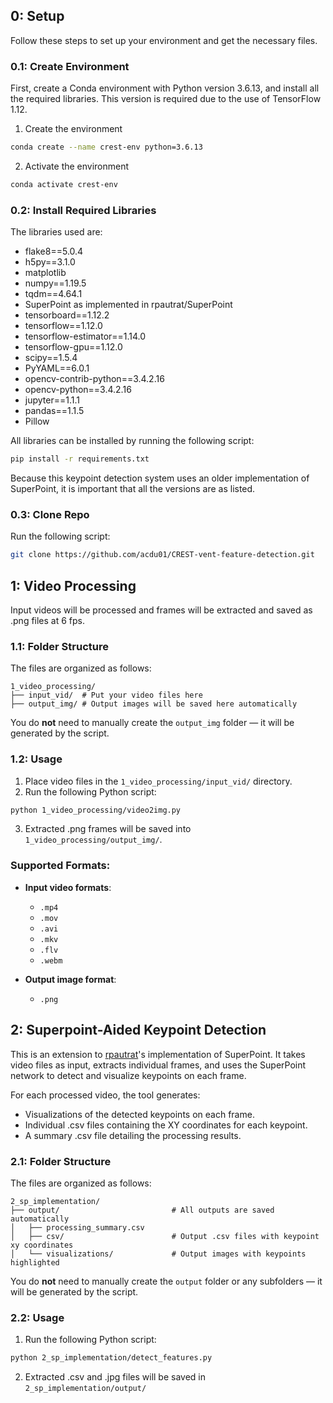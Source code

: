 
## 0: Setup
Follow these steps to set up your environment and get the necessary files.

### 0.1: Create Environment

First, create a Conda environment with Python version 3.6.13, and install all the required libraries. This version is required due to the use of TensorFlow 1.12. 

1. Create the environment
```bash
conda create --name crest-env python=3.6.13
```

2. Activate the environment
```bash
conda activate crest-env
```

### 0.2: Install Required Libraries

The libraries used are:
- flake8==5.0.4
- h5py==3.1.0
- matplotlib 
- numpy==1.19.5
- tqdm==4.64.1
- SuperPoint as implemented in rpautrat/SuperPoint
- tensorboard==1.12.2
- tensorflow==1.12.0
- tensorflow-estimator==1.14.0
- tensorflow-gpu==1.12.0
- scipy==1.5.4
- PyYAML==6.0.1
- opencv-contrib-python==3.4.2.16
- opencv-python==3.4.2.16
- jupyter==1.1.1
- pandas==1.1.5
- Pillow

All libraries can be installed by running the following script:

```bash
pip install -r requirements.txt
```

Because this keypoint detection system uses an older implementation of SuperPoint, it is important that all the versions are as listed. 

### 0.3: Clone Repo

Run the following script:
```bash
git clone https://github.com/acdu01/CREST-vent-feature-detection.git
```

## 1: Video Processing

Input videos will be processed and frames will be extracted and saved as .png files at 6 fps. 

### 1.1: Folder Structure

The files are organized as follows:
```
1_video_processing/
├── input_vid/  # Put your video files here
├── output_img/ # Output images will be saved here automatically
```
You do **not** need to manually create the `output_img` folder — it will be generated by the script.

### 1.2: Usage

1. Place video files in the `1_video_processing/input_vid/` directory.
2. Run the following Python script:
```bash
python 1_video_processing/video2img.py
```
3. Extracted .png frames will be saved into `1_video_processing/output_img/`.


###  Supported Formats:

- **Input video formats**:
  - `.mp4`
  - `.mov`
  - `.avi`
  - `.mkv`
  - `.flv`
  - `.webm`

- **Output image format**:
  - `.png`


## 2: Superpoint-Aided Keypoint Detection
This is an extension to [rpautrat](https://github.com/rpautrat/SuperPoint?tab=readme-ov-file)'s implementation of SuperPoint. It takes video files as input, extracts individual frames, and uses the SuperPoint network to detect and visualize keypoints on each frame.

For each processed video, the tool generates:

- Visualizations of the detected keypoints on each frame.
- Individual .csv files containing the XY coordinates for each keypoint.
- A summary .csv file detailing the processing results.

### 2.1: Folder Structure

The files are organized as follows:
```
2_sp_implementation/
├── output/                         # All outputs are saved automatically
│   ├── processing_summary.csv      
│   ├── csv/                        # Output .csv files with keypoint xy coordinates 
│   └── visualizations/             # Output images with keypoints highlighted
```
You do **not** need to manually create the `output` folder or any subfolders — it will be generated by the script.

### 2.2: Usage

1. Run the following Python script:
```bash
python 2_sp_implementation/detect_features.py
```
2. Extracted .csv and .jpg files will be saved in `2_sp_implementation/output/`

